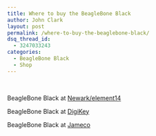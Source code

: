 ```yaml
---
title: Where to buy the BeagleBone Black
author: John Clark
layout: post
permalink: /where-to-buy-the-beaglebone-black/
dsq_thread_id:
  - 3247033243
categories:
  - BeagleBone Black
  - Shop
---
```

&nbsp;

BeagleBone Black at <a href="http://www.newark.com/jsp/search/productdetail.jsp?sku=65W6016" target="_blank">Newark/element14</a>

BeagleBone Black at <a href="http://www.digikey.com/product-detail/en/BB-BBLK-000" target="_blank">DigiKey</a>

BeagleBone Black at <a href="http://www.jameco.com/webapp/wcs/stores/servlet/Product_10001_10001_2176149_-1" target="_blank">Jameco</a>

&nbsp;